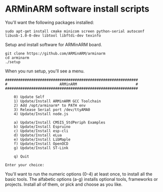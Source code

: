ARMinARM software install scripts
=================================

You'll want the following packages installed:

    sudo apt-get install cmake minicom screen python-serial autoconf libusb-1.0-0-dev libtool libftdi-dev texinfo

Setup and install software for ARMinARM board.

    git clone https://github.com/ARMinARM/arminarm
    cd arminarm
    ./setup

When you run setup, you'll see a menu.

    #############################################################
    #                        ARMinARM                           #
    #############################################################
    
        0) Update Self
        1) Update/Install ARMinARM GCC Toolchain
        2) Add /opt/arminarm* to PATH env
        3) Release Serial port /dev/ttyAMA0
        4) Update/Install node.js
    
        a) Update/Install CMSIS_StdPeriph Examples
        b) Update/Install Espruino
        c) Update/Install esp-cli
        d) Update/Install eLua
        e) Update/Install LibMaple
        f) Update/Install OpenOCD
        g) Update/Install ST-Link
    
        q) Quit
    
    Enter your choice:

You'll want to run the numeric options (0-4) at least once, to install all the basic tools. The alfabetic options (a-g) installs optional tools, frameworks or projects. Install all of them, or pick and choose as you like.
